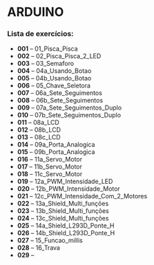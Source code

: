 # ARDUINO

### Lista de exercícios:

* **001** – 01_Pisca_Pisca
* **002** – 02_Pisca_Pisca_2_LED
* **003** – 03_Semaforo
* **004** – 04a_Usando_Botao
* **005** – 04b_Usando_Botao
* **006** – 05_Chave_Seletora
* **007** – 06a_Sete_Seguimentos
* **008** – 06b_Sete_Seguimentos
* **009** – 07a_Sete_Seguimentos_Duplo
* **010** – 07b_Sete_Seguimentos_Duplo
* **011** – 08a_LCD
* **012** – 08b_LCD
* **013** – 08c_LCD
* **014** – 09a_Porta_Analogica
* **015** – 09b_Porta_Analogica
* **016** – 11a_Servo_Motor
* **017** – 11b_Servo_Motor
* **018** – 11c_Servo_Motor
* **019** – 12a_PWM_Intensidade_LED
* **020** – 12b_PWM_Intensidade_Motor
* **021** – 12c_PWM_Intensidade_Com_2_Motores
* **022** – 13a_Shield_Multi_funções
* **023** – 13b_Shield_Multi_funções
* **024** – 13c_Shield_Multi_funções
* **025** – 14a_Shield_L293D_Ponte_H
* **026** – 14b_Shield_L293D_Ponte_H
* **027** – 15_Funcao_millis
* **028** – 16_Trava
* **029** –
